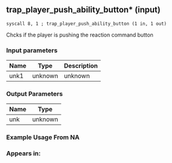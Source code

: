 ## trap_player_push_ability_button* (input)

`syscall 8, 1 ; trap_player_push_ability_button (1 in, 1 out)`

Chcks if the player is pushing the reaction command button

### Input parameters
| Name | Type | Description
|------|------|------------
| unk1   | unknown   | unknown


### Output Parameters
| Name | Type
|------|-----
| unk   | unknown   
### Example Usage From NA



### Appears in:



